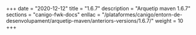 +++
date        = "2020-12-12"
title       = "1.6.7"
description = "Arquetip maven 1.6.7"
sections    = "canigo-fwk-docs"
enllac		= "/plataformes/canigo/entorn-de-desenvolupament/arquetip-maven/anteriors-versions/1.6.7/"
weight		= 10
+++
